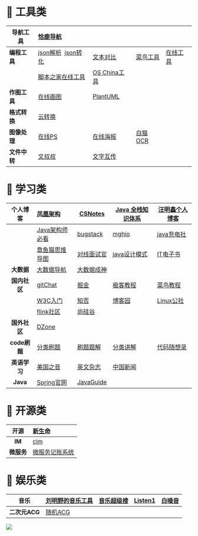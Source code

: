 # 🔖 工具类

| 导航工具     | [恰鹿导航]( https://hou.qialu999.com/)                                                     |                                                      |                                      |                          |
| -------- |:-------------------------------------------------------------------------------------- |:---------------------------------------------------- | ------------------------------------ | ------------------------ |
| **编程工具** | [json解析]( https://www.sojson.com/)  [json转化](https://www.bejson.com/transfor/json2go/) | [文本对比]( https://www.json.cn/json/jsoncompare.html)   | [菜鸟工具](https://c.runoob.com/)        | [在线工具](https://tool.lu/) |
|          | [脚本之家在线工具](http://tools.jb51.net/)                                                     | [OS China工具](https://tool.oschina.net/)              |                                      |                          |
| **作图工具** | [在线画图](https://app.diagrams.net)                                                       | [PlantUML](https://plantuml.com/zh/sequence-diagram) |                                      |                          |
| **格式转换** | [云转换](https://cloudconvert.com/)                                                       |                                                      |                                      |                          |
| **图像处理** | [在线PS](https://www.photopea.com/)                                                      | [在线海报](https://www.canva.cn/)                        | [白猫OCR](https://web.baimiaoapp.com/) |                          |
| **文件中转** | [文叔叔](https://www.wenshushu.cn/)                                                       | [文字互传](https://600s.com/qqaa)                        |                                      |                          |

# 🔖 学习类

| 个人博客       | [凤凰架构](https://icyfenix.cn/summary/)                            | [CSNotes](http://www.cyc2018.xyz/)                          | [Java 全栈知识体系](https://www.pdai.tech/)                                | [汪明鑫个人博客](http://xinyeshuaiqi.cn/)                                                   |
|:----------:|:--------------------------------------------------------------- | ----------------------------------------------------------- | -------------------------------------------------------------------- | ------------------------------------------------------------------------------------ |
|            | [Java架构师必看](https://javajgs.com/)                               | [bugstack](https://bugstack.cn/)                            | [mghio](https://www.mghio.cn/)                                       | [java充电社](http://www.itsoku.com/)                                                    |
|            | [章鱼猫思维导图](https://www.processon.com/u/5c89e3fce4b01e76977e388c) | [对线面试官](https://www.zhihu.com/people/Java_3y/posts)         | [java设计模式](https://github.com/iluwatar/java-design-patterns)         | [IT电子书](https://github.com/XiangLinPro/IT_book#%E9%9D%A2%E8%AF%95%E5%AE%9D%E5%85%B8) |
| **大数据**    | [大数据导航](https://shimin-huang.gitbook.io/doc)                    | [大数据成神](https://github.com/wangzhiwubigdata/God-Of-BigData) |                                                                      |                                                                                      |
| **国内社区**   | [gitChat](https://gitbook.cn/)                                  | [掘金](https://juejin.cn/backend/Java)                        | [极客教程](https://geek-docs.com/)                                       | [菜鸟教程](https://www.runoob.com/)                                                      |
|            | [W3C入门](https://www.w3cschool.cn/tutorial)                      | [知否](https://segmentfault.com/)                             | [博客园](https://www.cnblogs.com/)                                      | [Linux公社](https://www.linuxidc.com/)                                                 |
|            | [flink社区](https://flink-learning.org.cn/)                       | [尚硅谷](http://www.atguigu.com/mst/java/gaopin/17847.html)    |                                                                      |                                                                                      |
| **国外社区**   | [DZone](https://dzone.com/)                                     |                                                             |                                                                      |                                                                                      |
| **code刷题** | [分类刷题](https://codetop.cc/home)                                 | [刷题题解](https://www.cnblogs.com/grandyang/)                  | [分类讲解](https://xiaochen1024.com/courseware/60b4f11ab1aa91002eb53b18) | [代码随想录](https://www.programmercarl.com/)                                             |
| **英语学习**   | [美国之音](m.51voa.com)                                             | [英文杂志](magazinelib.com)                                     | [中国新闻](http://www.chinadaily.com.cn/)                                |                                                                                      |
| **Java**   | [Spring官网](https://spring.io/)                                  | [JavaGuide](https://javaguide.cn/home.html)                 |                                                                      |                                                                                      |

# 🔖 开源类

| 开源      | [新生命](https://www.newlifex.com/)                 |
|:-------:|:------------------------------------------------ |
| **IM**  | [cim](https://github.com/crossoverJie/cim)       |
| **微服务** | [微服务记账系统](https://github.com/sqshq/piggymetrics) |

# 🔖 娱乐类

| 音乐         | [刘明野的音乐工具](http://tool.liumingye.cn/music/?page=searchPage&laizi=hou.qialu999.com) | [音乐超级搜](https://hao.qialu999.com/yinyue/) | [Listen1](https://listen1.github.io/listen1/?laizi=hou.qialu999.com) | [白噪音](https://www.bilibili.com/video/BV1mt4y1m7Ls/?spm_id_from=333.337.search-card.all.click) |
|:----------:| ---------------------------------------------------------------------------------- | ----------------------------------------- | -------------------------------------------------------------------- | --------------------------------------------------------------------------------------------- |
| **二次元ACG** | [随机ACG](https://blog.jixiaob.cn/?post=93)                                          |                                           |                                                                      |                                                                                               |

![](https://api.gumengya.com/Api/QcImg?format=image)
